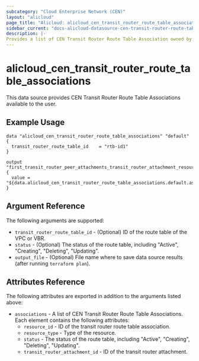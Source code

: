 ```yaml
---
subcategory: "Cloud Enterprise Network (CEN)"
layout: "alicloud"
page_title: "Alicloud: alicloud_cen_transit_router_route_table_associations"
sidebar_current: "docs-alicloud-datasource-cen-transit-router-route-table-associations"
description: |-
Provides a list of CEN Transit Router Route Table Association owned by an Alibaba Cloud account.
---
```


# alicloud\_cen\_transit\_router\_route\_table\_associations

This data source provides CEN Transit Router Route Table Associations available to the user.

## Example Usage

```
data "alicloud_cen_transit_router_route_table_associations" "default" {
  transit_router_route_table_id    = "rtb-id1"
}

output "first_transit_router_peer_attachments_transit_router_attachment_resource_type" {
  value = "${data.alicloud_cen_transit_router_route_table_associations.default.associations.0.resource_type}"
}
```

## Argument Reference

The following arguments are supported:

* `transit_router_route_table_id` - (Optional) ID of the route table of the VPC or VBR.
* `status` - (Optional) The status of the route table, including "Active", "Creating", "Deleting", "Updating".
* `output_file` - (Optional) File name where to save data source results (after running `terraform plan`).

## Attributes Reference

The following attributes are exported in addition to the arguments listed above:

* `associations` - A list of CEN Transit Router Route Table Associations. Each element contains the following attributes:
    * `resource_id` - ID of the transit router route table association.
    * `resource_type` - Type of the resource.
    * `status` - The status of the route table, including "Active", "Creating", "Deleting", "Updating".
    * `transit_router_attachment_id` - ID of the transit router attachment.

